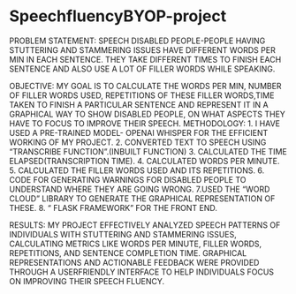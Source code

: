 # SpeechfluencyBYOP-project
PROBLEM STATEMENT: SPEECH DISABLED PEOPLE-PEOPLE HAVING STUTTERING AND
STAMMERING ISSUES HAVE DIFFERENT WORDS PER MIN IN EACH SENTENCE. THEY TAKE
DIFFERENT TIMES TO FINISH EACH SENTENCE AND ALSO USE A LOT OF FILLER WORDS
WHILE SPEAKING.


OBJECTIVE: MY GOAL IS TO CALCULATE THE WORDS PER MIN, NUMBER OF FILLER WORDS
USED, REPETITIONS OF THESE FILLER WORDS,TIME TAKEN TO FINISH A PARTICULAR
SENTENCE AND REPRESENT IT IN A GRAPHICAL WAY TO SHOW DISABLED PEOPLE, ON
WHAT ASPECTS THEY HAVE TO FOCUS TO IMPROVE THEIR SPEECH.
METHODOLOGY: 1. I HAVE USED A PRE-TRAINED MODEL- OPENAI WHISPER FOR THE
EFFICIENT WORKING OF MY PROJECT.
2. CONVERTED TEXT TO SPEECH USING “TRANSCRIBE FUNCTION”.(INBUILT FUNCTION)
3. CALCULATED THE TIME ELAPSED(TRANSCRIPTION TIME).
4. CALCULATED WORDS PER MINUTE.
5. CALCULATED THE FILLER WORDS USED AND ITS REPETITIONS.
6. CODE FOR GENERATING WARNINGS FOR DISABLED PEOPLE TO UNDERSTAND WHERE THEY ARE GOING WRONG.
7.USED THE “WORD CLOUD” LIBRARY TO GENERATE THE GRAPHICAL REPRESENTATION OF
THESE.
8. “ FLASK FRAMEWORK” FOR THE FRONT END.


RESULTS: MY PROJECT EFFECTIVELY ANALYZED SPEECH PATTERNS OF INDIVIDUALS WITH
STUTTERING AND STAMMERING ISSUES, CALCULATING METRICS LIKE WORDS PER
MINUTE, FILLER WORDS, REPETITIONS, AND SENTENCE COMPLETION TIME. GRAPHICAL
REPRESENTATIONS AND ACTIONABLE FEEDBACK WERE PROVIDED THROUGH A USERFRIENDLY INTERFACE TO HELP INDIVIDUALS FOCUS ON IMPROVING THEIR SPEECH
FLUENCY.
